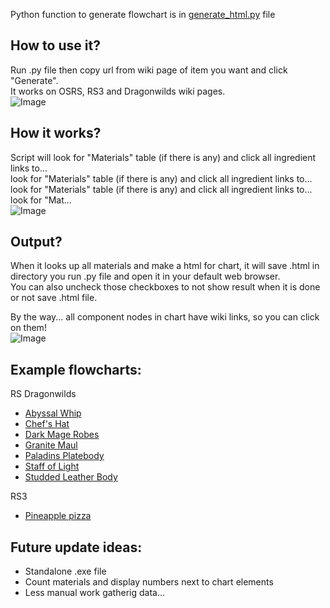 Python function to generate flowchart is in <a href="https://gunchlv.github.io/crafting_flowcharts/generate_html.py">generate_html.py</a> file

## How to use it?
Run .py file then copy url from wiki page of item you want and click "Generate".<br/>
It works on OSRS, RS3 and Dragonwilds wiki pages.<br/>
![Image](https://github.com/user-attachments/assets/799a8af7-c529-4e15-bcf6-eb6d19330078)

## How it works?
Script will look for "Materials" table (if there is any) and click all ingredient links to...<br/>
look for "Materials" table (if there is any) and click all ingredient links to...<br/>
look for "Materials" table (if there is any) and click all ingredient links to...<br/>
look for "Mat...<br/>
![Image](https://github.com/user-attachments/assets/d1c2ceba-b4d8-4834-901c-a74847364899)

## Output?
When it looks up all materials and make a html for chart, it will save .html in directory you run .py file and open it in your default web browser.<br/>
You can also uncheck those checkboxes to not show result when it is done or not save .html file.<br/>

By the way... all component nodes in chart have wiki links, so you can click on them!<br/>
![Image](https://github.com/user-attachments/assets/57dcb42c-205c-4e7c-92f5-a6abd525ee51)



## Example flowcharts:
RS Dragonwilds
* <a href="https://gunchlv.github.io/crafting_flowcharts/flowcharts/Abyssal_Whip.html">Abyssal Whip</a>
* <a href="https://gunchlv.github.io/crafting_flowcharts/flowcharts/Chefs_Hat.html">Chef's Hat</a>
* <a href="https://gunchlv.github.io/crafting_flowcharts/flowcharts/Dark_Mage_Robes.html">Dark Mage Robes</a>
* <a href="https://gunchlv.github.io/crafting_flowcharts/flowcharts/Granite_Maul.html">Granite Maul</a>
* <a href="https://gunchlv.github.io/crafting_flowcharts/flowcharts/Paladins_Platebody.html">Paladins Platebody</a>
* <a href="https://gunchlv.github.io/crafting_flowcharts/flowcharts/Staff_of_Light.html">Staff of Light</a>
* <a href="https://gunchlv.github.io/crafting_flowcharts/flowcharts/Studded_Leather_Body.html">Studded Leather Body</a>

RS3
* <a href="https://gunchlv.github.io/crafting_flowcharts/flowcharts/Pineapple pizza.html">Pineapple pizza</a>

## Future update ideas:
* Standalone .exe file
* Count materials and display numbers next to chart elements
* Less manual work gatherig data...


